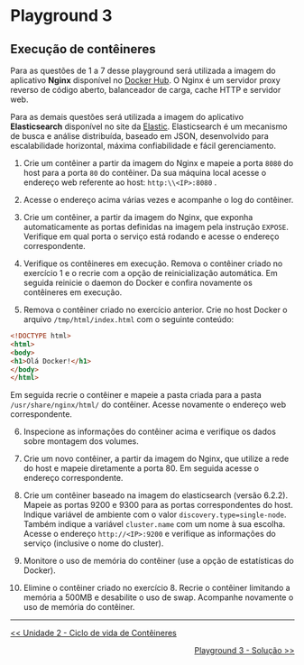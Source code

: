 # Playground 3

## Execução de contêineres

Para as questões de 1 a 7 desse playground será utilizada a imagem do aplicativo **Nginx** disponível no [Docker Hub](https://hub.docker.com/_/nginx/). O Nginx é um servidor proxy reverso de código aberto, balanceador de carga, cache HTTP e servidor web.

Para as demais questões será utilizada a imagem do aplicativo **Elasticsearch** disponível no site da [Elastic](https://www.docker.elastic.co/). Elasticsearch é um mecanismo de busca e análise distribuída, baseado em JSON, desenvolvido para escalabilidade horizontal, máxima confiabilidade e fácil gerenciamento.


1. Crie um contêiner a partir da imagem do Nginx e mapeie a porta `8080` do host para a porta `80` do contêiner. Da sua máquina local acesse o endereço web referente ao host: `http:\\<IP>:8080` .

2. Acesse o endereço acima várias vezes e acompanhe o log do contêiner.

3. Crie um contêiner, a partir da imagem do Nginx, que exponha automaticamente as portas definidas na imagem pela instrução `EXPOSE`. Verifique em qual porta o serviço está rodando e acesse o endereço correspondente.

4. Verifique os contêineres em execução. Remova o contêiner criado no exercício 1 e o recrie com a opção de reinicialização automática. Em seguida reinicie o daemon do Docker e confira novamente os contêineres em execução.

5. Remova o contêiner criado no exercício anterior. Crie no host Docker o arquivo `/tmp/html/index.html` com o seguinte conteúdo:

```html
<!DOCTYPE html>
<html>
<body>
<h1>Olá Docker!</h1>
</body>
</html>
``` 

Em seguida recrie o contêiner e mapeie a pasta criada para a pasta `/usr/share/nginx/html/` do contêiner. Acesse novamente o endereço web correspondente.

6. Inspecione as informações do contêiner acima e verifique os dados sobre montagem dos volumes.

7. Crie um novo contêiner, a partir da imagem do Nginx, que utilize a rede do host e mapeie diretamente a porta 80. Em seguida acesse o endereço correspondente.

8. Crie um contêiner baseado na imagem do elasticsearch (versão 6.2.2). Mapeie as portas 9200 e 9300 para as portas correspondentes do host. Indique variável de ambiente com o valor `discovery.type=single-node`. Também indique a variável `cluster.name` com um nome à sua escolha. Acesse o endereço `http://<IP>:9200` e verifique as informações do serviço (inclusive o nome do cluster). 

9. Monitore o uso de memória do contêiner (use a opção de estatísticas do Docker).

10. Elimine o contêiner criado no exercício 8. Recrie o contêiner limitando a memória a 500MB e desabilite o uso de swap. Acompanhe novamente o uso de memória do contêiner.

---
<p align="left">
<a href='../unidade2.md' id='unidade2' class='anchor' aria-hidden='true'><< Unidade 2 - Ciclo de vida de Contêineres</a></p>
<p align="right">
<a href='play3-solucao.md' id='play3-solucao' class='anchor' aria-hidden='true'>Playground 3 - Solução >></a></p>